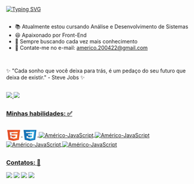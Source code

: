 <a href="https://git.io/typing-svg"><img src="https://readme-typing-svg.demolab.com?font=Fira+Code&pause=1000&color=6E6E6E&random=false&width=600&lines=Ol%C3%A1%2C+meu+nome+%C3%A9+Am%C3%A9rico+Rodrigues;Seja+muito+bem-vindo+ao+meu+perfil+no+GitHub+!" alt="Typing SVG" /></a> 
##

- 📚 Atualmente estou cursando Análise e Desenvolvimento de Sistemas 
- 😆 Apaixonado por Front-End
- 👏 Sempre buscando cada vez mais conhecimento
- 📧 Contate-me no e-mail: americo.200422@gmail.com
<br>

✨ "Cada sonho que você deixa para trás, é um pedaço do seu futuro que deixa de existir." - Steve Jobs ✨
##

<div>
  <a href="https://github.com/americorodrigues25">
    <img height="180em" src="https://github-readme-stats.vercel.app/api?username=americorodrigues25&show_icons=true&theme=dracula&include_all_commits=true&count_private=true"/>
    <img height="180em" src="https://github-readme-stats.vercel.app/api/top-langs/?username=americorodrigues25&layout=compact&langs_count=16&theme=dracula"/>
</div>  
    
##
### Minhas habilidades: ✅ 
<div style="display: inline_block"><br>
  <img align="center" alt="Américo-HTML" height="30" width="40" src="https://raw.githubusercontent.com/devicons/devicon/master/icons/html5/html5-original.svg">
  <img align="center" alt="Américo-CSS" height="30" width="40" src="https://raw.githubusercontent.com/devicons/devicon/master/icons/css3/css3-original.svg">
<img align="center" alt=Américo-JavaScript height="30" width="40" src="https://cdn.jsdelivr.net/gh/devicons/devicon/icons/javascript/javascript-original.svg">
  <img align="center" alt=Américo-JavaScript height="30" width="40" src="https://cdn.jsdelivr.net/gh/devicons/devicon/icons/github/github-original.svg">
  <img align="center" alt=Américo-JavaScript height="30" width="40" src="https://cdn.jsdelivr.net/gh/devicons/devicon/icons/python/python-original.svg">
<img align="center" alt=Américo-JavaScript height="30" width="40"  src="https://cdn.jsdelivr.net/gh/devicons/devicon/icons/figma/figma-original.svg">
</div>

##

### Contatos: 📲

<div>
  <a href="https://wa.me/+5511964166962?" target="_blank"><img src="https://img.shields.io/badge/WhatsApp-25D366?style=for-the-badge&logo=whatsapp&logoColor=white"></a>
  <a href="https://instagram.com/_americorodrigues" target="blank"><img src="https://img.shields.io/badge/Instagram-E4405F?style=for-the-badge&logo=instagram&logoColor=white"></a>
    <a href="https://www.linkedin.com/in/americo-rodrigues-19741a10b/" target="blank"><img src="https://img.shields.io/badge/LinkedIn-0077B5?style=for-the-badge&logo=linkedin&logoColor=white"></a>
  <a href="malito:americo.200422@gmail.com" target="blank"><img src="https://img.shields.io/badge/Gmail-D14836?style=for-the-badge&logo=gmail&logoColor=white"</a>
</div>
